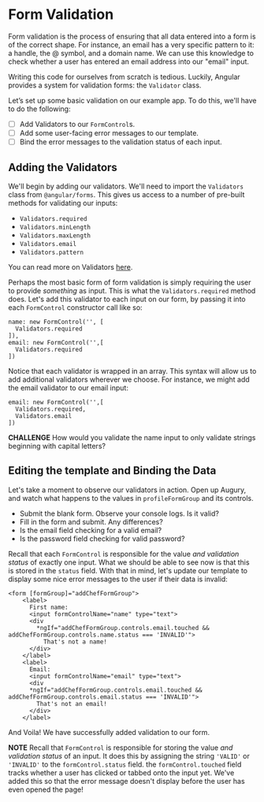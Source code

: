 # Form Validation

Form validation is the process of ensuring that all data entered into a form is of the correct shape.  For instance, an email has a very specific pattern to it: a handle, the @ symbol, and a domain name.  We can use this knowledge to check whether a user has entered an email address into our "email" input.

Writing this code for ourselves from scratch is tedious.  Luckily, Angular provides a system for validation forms: the `Validator` class.

Let’s set up some basic validation on our example app. To do this, we'll have to do the following:

- [ ] Add Validators to our `FormControl`s.
- [ ] Add some user-facing error messages to our template.
- [ ] Bind the error messages to the validation status of each input.

## Adding the Validators

We'll begin by adding our validators.  We'll need to import the `Validators` class from `@angular/forms`.  This gives us access to a number of pre-built methods for validating our inputs:

* `Validators.required`
* `Validators.minLength`
* `Validators.maxLength`
* `Validators.email`
* `Validators.pattern`

You can read more on Validators [here](https://angular.io/api/forms/Validators).

Perhaps the most basic form of form validation is simply requiring the user to provide *something* as input.  This is what the `Validators.required` method does.  Let's add this validator to each input on our form, by passing it into each `FormControl` constructor call like so:

```
name: new FormControl('', [
  Validators.required
]),
email: new FormControl('',[
  Validators.required
])
```

Notice that each validator is wrapped in an array.  This syntax will allow us to add additional validators wherever we choose.  For instance, we might add the email validator to our email input:  

```
email: new FormControl('',[
  Validators.required,
  Validators.email
])
```

**CHALLENGE** How would you validate the name input to only validate strings beginning with capital letters?

## Editing the template and Binding the Data

Let's take a moment to observe our validators in action. Open up Augury, and watch what happens to the values in `profileFormGroup` and its controls.
* Submit the blank form. Observe your console logs. Is it valid?
* Fill in the form and submit. Any differences?
* Is the email field checking for a valid email?
* Is the password field checking for valid password?

Recall that each `FormControl` is responsible for the value *and validation status* of exactly one input.  What we should be able to see now is that this is stored in the `status` field.  With that in mind, let's update our template to display some nice error messages to the user if their data is invalid:

```
<form [formGroup]="addChefFormGroup">
    <label>
      First name:
      <input formControlName="name" type="text">
      <div
        *ngIf="addChefFormGroup.controls.email.touched && addChefFormGroup.controls.name.status === 'INVALID'">
          That's not a name!
      </div>
    </label>
    <label>
      Email:
      <input formControlName="email" type="text">
      <div
      *ngIf="addChefFormGroup.controls.email.touched && addChefFormGroup.controls.email.status === 'INVALID'">   
        That's not an email!
      </div>
    </label>
```

And Voila!  We have successfully added validation to our form.

**NOTE** Recall that `FormControl` is responsible for storing the value *and validation status* of an input.  It does this by assigning the string `'VALID'` or `'INVALID'` to the `formControl.status` field.  the `formControl.touched` field tracks whether a user has clicked or tabbed onto the input yet.  We've added this so that the error message doesn't display before the user has even opened the page!